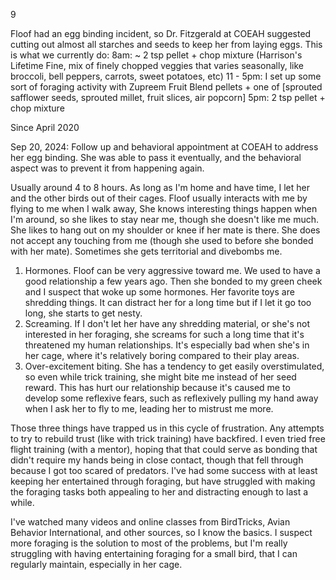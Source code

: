 9

Floof had an egg binding incident, so Dr. Fitzgerald at COEAH suggested cutting out almost all starches and seeds to keep her from laying eggs. This is what we currently do:
8am: ~ 2 tsp pellet + chop mixture (Harrison's Lifetime Fine,  mix of finely chopped veggies that varies seasonally, like broccoli, bell peppers, carrots, sweet potatoes, etc)
11 - 5pm: I set up some sort of foraging activity with Zupreem Fruit Blend pellets + one of [sprouted safflower seeds, sprouted millet, fruit slices, air popcorn]
5pm: 2 tsp pellet + chop mixture

Since April 2020

Sep 20, 2024: Follow up and behavioral appointment at COEAH to address her egg binding. She was able to pass it eventually, and the behavioral aspect was to prevent it from happening again.

Usually around 4 to 8 hours. As long as I'm home and have time, I let her and the other birds out of their cages. Floof usually interacts with me by flying to me when I walk away, She knows interesting things happen when I'm around, so she likes to stay near me, though she doesn't like me much. She likes to hang out on my shoulder or knee if her mate is there. She does not accept any touching from me (though she used to before she bonded with her mate). Sometimes she gets territorial and divebombs me.


1. Hormones. Floof can be very aggressive toward me. We used to have a good relationship a few years ago. Then she bonded to my green cheek and I suspect that woke up some hormones. Her favorite toys are shredding things. It can distract her for a long time but if I let it go too long, she starts to get nesty. 
2. Screaming. If I don't let her have any shredding material, or she's not interested in her foraging, she screams for such a long time that it's threatened my human relationships. It's especially bad when she's in her cage, where it's relatively boring compared to their play areas.
3. Over-excitement biting. She has a tendency to get easily overstimulated, so even while trick training, she might bite me instead of her seed reward. This has hurt our relationship because it's caused me to develop some reflexive fears, such as reflexively pulling my hand away when I ask her to fly to me, leading her to mistrust me more.

Those three things have trapped us in this cycle of frustration. Any attempts to try to rebuild trust (like with trick training) have backfired. I even tried free flight training (with a mentor), hoping that that could serve as bonding that didn't require my hands being in close contact, though that fell through because I got too scared of predators. I've had some success with at least keeping her entertained through foraging, but have struggled with making the foraging tasks both appealing to her and distracting enough to last a while.

I've watched many videos and online classes from BirdTricks, Avian Behavior International, and other sources, so I know the basics. I suspect more foraging is the solution to most of the problems, but I'm really struggling with having entertaining foraging for a small bird, that I can regularly maintain, especially in her cage.
